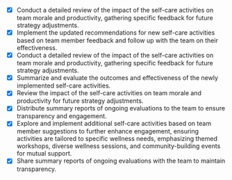 - [x] Conduct a detailed review of the impact of the self-care activities on team morale and productivity, gathering specific feedback for future strategy adjustments.
- [x] Implement the updated recommendations for new self-care activities based on team member feedback and follow up with the team on their effectiveness.
- [x] Conduct a detailed review of the impact of the self-care activities on team morale and productivity, gathering specific feedback for future strategy adjustments.
- [x] Summarize and evaluate the outcomes and effectiveness of the newly implemented self-care activities.
- [x] Review the impact of the self-care activities on team morale and productivity for future strategy adjustments.
- [x] Distribute summary reports of ongoing evaluations to the team to ensure transparency and engagement.
- [x] Explore and implement additional self-care activities based on team member suggestions to further enhance engagement, ensuring activities are tailored to specific wellness needs, emphasizing themed workshops, diverse wellness sessions, and community-building events for mutual support.
- [x] Share summary reports of ongoing evaluations with the team to maintain transparency.